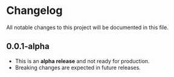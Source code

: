 # Changelog

All notable changes to this project will be documented in this file.

## 0.0.1-alpha

- This is an **alpha release** and not ready for production.
- Breaking changes are expected in future releases.
